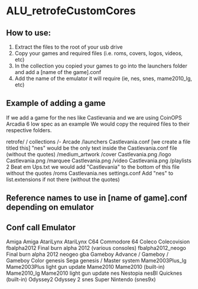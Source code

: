 # ALU_retrofeCustomCores

How to use:
-----------------------------------------------------------------------------------------------------------------

1. Extract the files to the root of your usb drive
2. Copy your games and required files (i.e. roms, covers, logos, videos, etc)
3. In the collection you copied your games to go into the launchers folder and add a [name of the game].conf
4. Add the name of the emulator it will require (ie, nes, snes, mame2010_lg, etc)




Example of adding a game
------------------------------------------------------------------------------------------------------------------
If we add a game for the nes like Castlevania and we are using CoinOPS Arcadia 6 low spec as an example
We would copy the required files to their respective folders.

retrofe/
	/ collections
		/- Arcade
			/launchers
				Castlevania.conf		 [we create a file titled this]
                             "nes" would be the only text inside the Castlevania.conf file (without the quotes)
			/medium_artwork
				/cover
					Castlevania.png
				/logo
					Castlevania.png
				/marquee
					Castlevania.png
				/video
					Castlevania.png
			/playlists
				2 Beat em Ups.txt     we would add "Castlevania" to the bottom of this file without the quotes
			/roms
				Castlevania.nes
			settings.conf				    Add "nes" to list.extensions if not there (without the quotes)




Reference names to use in [name of game].conf depending on emulator
--------------------------------------------------
Conf call			        Emulator
--------------------------------------------------
Amiga				          Amiga
AtariLynx			        AtariLynx
C64					          Commodore 64
Coleco				        Colecovision
fbalpha2012		        Final burn alpha 2012 (various consoles)
fbalpha2012_neogo	    Final burn alpha 2012 neogeo
gba					          Gameboy Advance / Gameboy / Gameboy Color
genesis				        Sega genesis / Master system
Mame2003Plus_lg		    Mame2003Plus light gun update
Mame2010			        Mame2010 (built-in)
Mame2010_lg			      Mame2010 light gun update
nes					          Nestopia
nesBI				          Quicknes (built-in)
Odyssey2			        Odyssey 2
snes				          Super Nintendo (snes9x)




